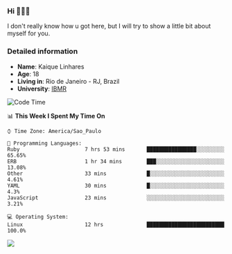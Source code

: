 ### Hi 🙋🏽‍♂️

I don't really know how u got here, but I will try to show a little bit about myself for you.

### Detailed information

* **Name**: Kaique Linhares
* **Age**: 18
* **Living in**: Rio  de Janeiro - RJ, Brazil
* **University**: [IBMR](https://www.ibmr.br/)

<!--START_SECTION:waka-->
![Code Time](http://img.shields.io/badge/Code%20Time-223%20hrs%2011%20mins-blue)

📊 **This Week I Spent My Time On** 

```text
⌚︎ Time Zone: America/Sao_Paulo

💬 Programming Languages: 
Ruby                     7 hrs 53 mins       ████████████████░░░░░░░░░   65.65% 
ERB                      1 hr 34 mins        ███░░░░░░░░░░░░░░░░░░░░░░   13.08% 
Other                    33 mins             █░░░░░░░░░░░░░░░░░░░░░░░░   4.61% 
YAML                     30 mins             █░░░░░░░░░░░░░░░░░░░░░░░░   4.3% 
JavaScript               23 mins             ░░░░░░░░░░░░░░░░░░░░░░░░░   3.21%

💻 Operating System: 
Linux                    12 hrs              █████████████████████████   100.0%

```


<!--END_SECTION:waka-->

<a href="https://www.linkedin.com/in/kaique-linhares-25a840208/"  target="_blank"><img src="https://img.shields.io/badge/-LinkedIn-%230077B5?style=for-the-badge&logo=linkedin&logoColor=white" target="_blank"></a>

